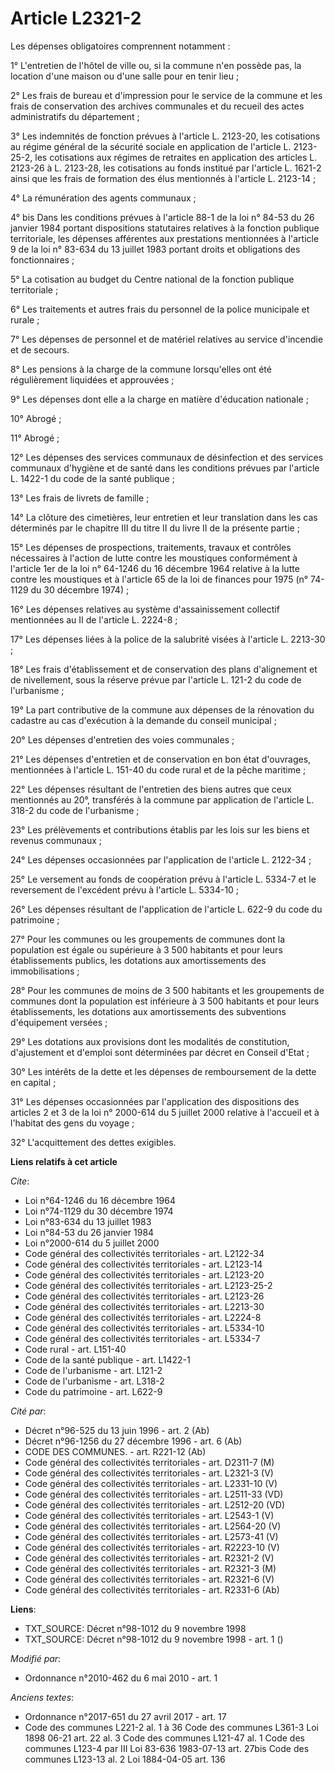 # Article L2321-2

Les dépenses obligatoires comprennent notamment : 

1° L'entretien de l'hôtel de ville ou, si la commune n'en possède pas, la location d'une maison ou d'une salle pour en tenir
lieu ; 

2° Les frais de bureau et d'impression pour le service de la commune et les frais de conservation des archives communales et
du recueil des actes administratifs du département ; 

3° Les indemnités de fonction prévues à l'article L. 2123-20, les cotisations au régime général de la sécurité sociale en
application de l'article L. 2123-25-2, les cotisations aux régimes de retraites en application des articles L. 2123-26 à L.
2123-28, les cotisations au fonds institué par l'article L. 1621-2 ainsi que les frais de formation des élus mentionnés à
l'article L. 2123-14 ; 

4° La rémunération des agents communaux ; 

4° bis Dans les conditions prévues à l'article 88-1 de la loi n° 84-53 du 26 janvier 1984 portant dispositions statutaires
relatives à la fonction publique territoriale, les dépenses afférentes aux prestations mentionnées à l'article 9 de la loi n°
83-634 du 13 juillet 1983 portant droits et obligations des fonctionnaires ; 

5° La cotisation au budget du Centre national de la fonction publique territoriale ; 

6° Les traitements et autres frais du personnel de la police municipale et rurale ; 

7° Les dépenses de personnel et de matériel relatives au service d'incendie et de secours. 

8° Les pensions à la charge de la commune lorsqu'elles ont été régulièrement liquidées et approuvées ; 

9° Les dépenses dont elle a la charge en matière d'éducation nationale ; 

10° Abrogé ; 

11° Abrogé ; 

12° Les dépenses des services communaux de désinfection et des services communaux d'hygiène et de santé dans les conditions
prévues par l'article L. 1422-1 du code de la santé publique ; 

13° Les frais de livrets de famille ; 

14° La clôture des cimetières, leur entretien et leur translation dans les cas déterminés par le chapitre III du titre II du
livre II de la présente partie ; 

15° Les dépenses de prospections, traitements, travaux et contrôles nécessaires à l'action de lutte contre les moustiques
conformément à l'article 1er de la loi n° 64-1246 du 16 décembre 1964 relative à la lutte contre les moustiques et à
l'article 65 de la loi de finances pour 1975 (n° 74-1129 du 30 décembre 1974) ; 

16° Les dépenses relatives au système d'assainissement collectif mentionnées au II de l'article L. 2224-8 ; 

17° Les dépenses liées à la police de la salubrité visées à l'article L. 2213-30 ; 

18° Les frais d'établissement et de conservation des plans d'alignement et de nivellement, sous la réserve prévue par
l'article L. 121-2 du code de l'urbanisme ; 

19° La part contributive de la commune aux dépenses de la rénovation du cadastre au cas d'exécution à la demande du conseil
municipal ; 

20° Les dépenses d'entretien des voies communales ; 

21° Les dépenses d'entretien et de conservation en bon état d'ouvrages, mentionnées à l'article L. 151-40 du code rural et de
la pêche maritime  ; 

22° Les dépenses résultant de l'entretien des biens autres que ceux mentionnés au 20°, transférés à la commune par
application de l'article L. 318-2 du code de l'urbanisme ; 

23° Les prélèvements et contributions établis par les lois sur les biens et revenus communaux ; 

24° Les dépenses occasionnées par l'application de l'article L. 2122-34 ; 

25° Le versement au fonds de coopération prévu à l'article L. 5334-7 et le reversement de l'excédent prévu à l'article L.
5334-10 ; 

26° Les dépenses résultant de l'application de l'article L. 622-9 du code du patrimoine ; 

27° Pour les communes ou les groupements de communes dont la population est égale ou supérieure à 3 500 habitants et pour
leurs établissements publics, les dotations aux amortissements des immobilisations ; 

28° Pour les communes de moins de 3 500 habitants et les groupements de communes dont la population est inférieure à 3 500
habitants et pour leurs établissements, les dotations aux amortissements des subventions d'équipement versées ; 

29° Les dotations aux provisions dont les modalités de constitution, d'ajustement et d'emploi sont déterminées par décret en
Conseil d'Etat ; 

30° Les intérêts de la dette et les dépenses de remboursement de la dette en capital ; 

31° Les dépenses occasionnées par l'application des dispositions des articles 2 et 3 de la loi n° 2000-614 du 5 juillet 2000
relative à l'accueil et à l'habitat des gens du voyage ; 

32° L'acquittement des dettes exigibles.

**Liens relatifs à cet article**

_Cite_:

  - Loi n°64-1246 du 16 décembre 1964
  - Loi n°74-1129 du 30 décembre 1974
  - Loi n°83-634 du 13 juillet 1983
  - Loi n°84-53 du 26 janvier 1984
  - Loi n°2000-614 du 5 juillet 2000
  - Code général des collectivités territoriales - art. L2122-34
  - Code général des collectivités territoriales - art. L2123-14
  - Code général des collectivités territoriales - art. L2123-20
  - Code général des collectivités territoriales - art. L2123-25-2
  - Code général des collectivités territoriales - art. L2123-26
  - Code général des collectivités territoriales - art. L2213-30
  - Code général des collectivités territoriales - art. L2224-8
  - Code général des collectivités territoriales - art. L5334-10
  - Code général des collectivités territoriales - art. L5334-7
  - Code rural - art. L151-40
  - Code de la santé publique - art. L1422-1
  - Code de l'urbanisme - art. L121-2
  - Code de l'urbanisme - art. L318-2
  - Code du patrimoine - art. L622-9

_Cité par_:

  - Décret n°96-525 du 13 juin 1996 - art. 2 (Ab)
  - Décret n°96-1256 du 27 décembre 1996 - art. 6 (Ab)
  - CODE DES COMMUNES. - art. R221-12 (Ab)
  - Code général des collectivités territoriales - art. D2311-7 (M)
  - Code général des collectivités territoriales - art. L2321-3 (V)
  - Code général des collectivités territoriales - art. L2331-10 (V)
  - Code général des collectivités territoriales - art. L2511-33 (VD)
  - Code général des collectivités territoriales - art. L2512-20 (VD)
  - Code général des collectivités territoriales - art. L2543-1 (V)
  - Code général des collectivités territoriales - art. L2564-20 (V)
  - Code général des collectivités territoriales - art. L2573-41 (V)
  - Code général des collectivités territoriales - art. R2223-10 (V)
  - Code général des collectivités territoriales - art. R2321-2 (V)
  - Code général des collectivités territoriales - art. R2321-3 (M)
  - Code général des collectivités territoriales - art. R2321-6 (V)
  - Code général des collectivités territoriales - art. R2331-6 (Ab)

**Liens**:

  - TXT_SOURCE: Décret n°98-1012 du 9 novembre 1998
  - TXT_SOURCE: Décret n°98-1012 du 9 novembre 1998 - art. 1 ()

_Modifié par_:

  - Ordonnance n°2010-462 du 6 mai 2010 - art. 1

_Anciens textes_:

  - Ordonnance n°2017-651 du 27 avril 2017 - art. 17
  - Code des communes L221-2 al. 1 à 36 Code des communes L361-3 Loi 1898 06-21 art. 22 al. 3 Code des communes L121-47 al. 1 Code des communes L123-4 par III Loi 83-636 1983-07-13 art. 27bis Code des communes L123-13 al. 2 Loi 1884-04-05 art. 136
